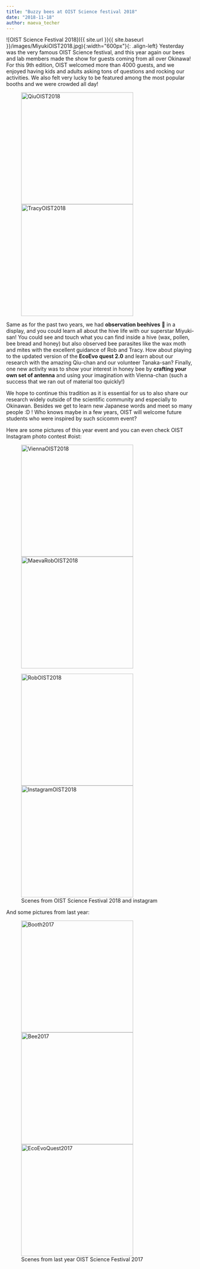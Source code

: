 ```yaml
---
title: "Buzzy bees at OIST Science festival 2018"
date: "2018-11-18"
author: maeva_techer
---
```

![OIST Science Festival 2018]({{ site.url }}{{ site.baseurl }}/images/MiyukiOIST2018.jpg){:width="600px"}{: .align-left} Yesterday was the very famous OIST Science festival, and this year again our bees and lab members made the show for guests coming from all over Okinawa! For this 9th edition, OIST welcomed more than 4000 guests, and we enjoyed having kids and adults asking tons of questions and rocking our activities. We also felt very lucky to be featured among the most popular booths and we were crowded all day!

<figure class="half">
    <a href="The EcoEvo Quest with Qiu"><img src="{{ site.url }}{{ site.baseurl }}/images/QiuOIST2018.jpg" alt="QiuOIST2018" width="300"></a>
    <a href="Inside a bee hive"><img src="{{ site.url }}{{ site.baseurl }}/images/TracyOIST2018.jpg" alt="TracyOIST2018" width="300"></a>
</figure>

Same as for the past two years, we had **observation beehives** :honeybee: in a display, and you could learn all about the hive life with our superstar Miyuki-san! You could see and touch what you can find inside a hive (wax, pollen, bee bread and honey) but also observed bee parasites like the wax moth and mites with the excellent guidance of Rob and Tracy. How about playing to the updated version of the **EcoEvo quest 2.0** and learn about our research with the amazing Qiu-chan and our volunteer Tanaka-san? Finally, one new activity was to show your interest in honey bee by **crafting your own set of antenna** and using your imagination with Vienna-chan (such a success that we ran out of material too quickly!)

We hope to continue this tradition as it is essential for us to also share our research widely outside of the scientific community and especially to Okinawan. Besides we get to learn new Japanese words and meet so many people :D ! Who knows maybe in a few years, OIST will welcome future students who were inspired by such scicomm event?

Here are some pictures of this year event and you can even check OIST Instagram photo contest #oist:

<figure class="half">
    <a href="Crafting with Vienna"><img src="{{ site.url }}{{ site.baseurl }}/images/ViennaOIST2018.jpg" alt="ViennaOIST2018" width="300"></a>
    <a href="TV reporting"><img src="{{ site.url }}{{ site.baseurl }}/images/MaevaRobOIST2018.jpg" alt="MaevaRobOIST2018" width="300"></a>
</figure>

<figure class="half">
    <a href="Hands on with Rob and Tracy"><img src="{{ site.url }}{{ site.baseurl }}/images/RobOIST2018.jpg" alt="RobOIST2018" width="300"></a>
    <a href="Instagram bee"><img src="{{ site.url }}{{ site.baseurl }}/images/InstagramOIST2018.jpg" alt="InstagramOIST2018" width="300"></a>
    <figcaption>Scenes from OIST Science Festival 2018 and instagram</figcaption>
</figure>

And some pictures from last year:

<figure class="half">
    <a href="OISTScienceFestival2017"><img src="{{ site.url }}{{ site.baseurl }}/images/Booth2017.jpg" alt="Booth2017" width="300"></a>
    <a href="Bee2017"><img src="{{ site.url }}{{ site.baseurl }}/images/Bee2017.jpg" alt="Bee2017" width="300"></a>
        <a href="EcoEvoQuest2017"><img src="{{ site.url }}{{ site.baseurl }}/images/EcoEvoQuest2017.jpg" alt="EcoEvoQuest2017" width="300"></a>
    <figcaption>Scenes from last year OIST Science Festival 2017</figcaption>
</figure>
